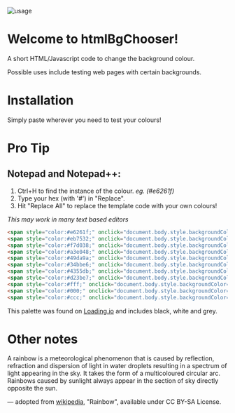 ![usage](https://repository-images.githubusercontent.com/280842157/2f908580-ca01-11ea-85c5-9a13181e9e7d)

# Welcome to htmlBgChooser!

A short HTML/Javascript code to change the background colour. 

Possible uses include testing web pages with certain backgrounds.

# Installation

Simply paste wherever you need to test your colours!

# Pro Tip

## Notepad and Notepad++: 
1. Ctrl+H to find the instance of the colour. *eg. (#e6261f)*
2. Type your hex (with '#') in "Replace".
3. Hit "Replace All" to replace the template code with your own colours!

*This may work in many text based editors*

```html
<span style="color:#e6261f;" onclick="document.body.style.backgroundColor='#e6261f';">●</span>
<span style="color:#eb7532;" onclick="document.body.style.backgroundColor='#eb7532';">●</span>
<span style="color:#f7d038;" onclick="document.body.style.backgroundColor='#f7d038';">●</span>
<span style="color:#a3e048;" onclick="document.body.style.backgroundColor='#a3e048';">●</span>
<span style="color:#49da9a;" onclick="document.body.style.backgroundColor='#49da9a';">●</span>
<span style="color:#34bbe6;" onclick="document.body.style.backgroundColor='#34bbe6';">●</span>
<span style="color:#4355db;" onclick="document.body.style.backgroundColor='#4355db';">●</span>
<span style="color:#d23be7;" onclick="document.body.style.backgroundColor='#d23be7';">●</span>
<span style="color:#fff;" onclick="document.body.style.backgroundColor='#fff';">●</span>
<span style="color:#000;" onclick="document.body.style.backgroundColor='#000';">●</span>
<span style="color:#ccc;" onclick="document.body.style.backgroundColor='#ccc';">●</span>
```

This palette was found on [Loading.io](https://loading.io/color/feature/Rainbow/) and includes black, white and grey.

# Other notes 

A rainbow is a meteorological phenomenon that is caused by reflection, refraction and dispersion of light in water droplets resulting in a spectrum of light appearing in the sky. It takes the form of a multicoloured circular arc. Rainbows caused by sunlight always appear in the section of sky directly opposite the sun.

— adopted from [wikipedia](https://en.wikipedia.org/wiki/Rainbow), "Rainbow", available under CC BY-SA License.
